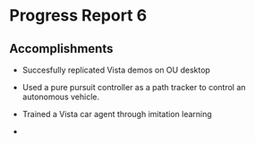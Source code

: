 # Progress Report 6
## Accomplishments
  * Succesfully replicated Vista demos on OU desktop
  * Used a pure pursuit controller as a path tracker to control an autonomous vehicle. 
  
  * Trained a Vista car agent through imitation learning
  * 

